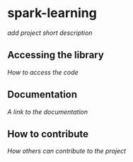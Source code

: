 # spark-learning

*add project short description*

## Accessing the library

*How to access the code*

## Documentation

*A link to the documentation*

## How to contribute

*How others can contribute to the project*